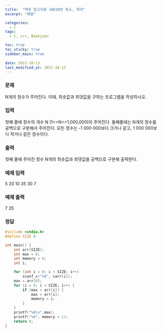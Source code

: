 ```yaml
---
title:  "백준 알고리즘 10818번 최소, 최대"
excerpt: "배열"

categories:
  - C
tags:
  - C, c++, Baekjoon

toc: true
toc_sticky: true
sidebar_main: true
 
date: 2021-10-13
last_modified_at: 2021-10-13
---
```


### 문제

 N개의 정수가 주어진다. 이때, 최솟값과 최댓값을 구하는 프로그램을 작성하시오.

### 입력

 첫째 줄에 정수의 개수 N (1<=N<=1,000,000)이 주어진다. 둘째줄에는 N개의 정수를 공백으로 구분해서 주어진다. 모든 정수는 -1 000 000보다 크거나 같고, 1 000 000보다 작거나 같은 정수이다.

### 출력
 첫째 줄에 주어진 정수 N개의 최솟값과 최댓값을 공백으로 구분해 출력한다.

### 예제 입력
 5
 20 10 35 30 7

### 예제 출력
 7 35

### 정답
```c
#include <stdio.h>
#define SIZE 9

int main() {
	int arr[SIZE];
	int max = 0;
	int memory = 0;
	int i;

	for (int i = 0; i < SIZE; i++)
		scanf_s("%d", &arr[i]);
	max = arr[0];
	for (i = 0; i < SIZE; i++) {
		if (max < arr[i]) {
			max = arr[i];
			memory = i;
		}
	}
	printf("%d\n",max);
	printf("%d", memory + 1);
	return 0;
}
```